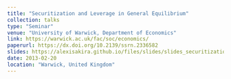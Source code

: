 ```yaml
---
title: "Securitization and Leverage in General Equilibrium"
collection: talks
type: "Seminar"
venue: "University of Warwick, Department of Economics"
link: https://warwick.ac.uk/fac/soc/economics/
paperurl: https://dx.doi.org/10.2139/ssrn.2336582
slides: https://alexisakira.github.io/files/slides/slides_securitization.pdf
date: 2013-02-20
location: "Warwick, United Kingdom"
---
```

